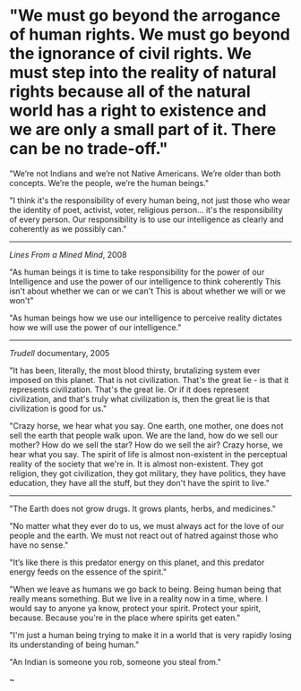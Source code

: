 # "We must go beyond the arrogance of human rights. We must go beyond the ignorance of civil rights. We must step into the reality of natural rights because all of the natural world has a right to existence and we are only a small part of it. There can be no trade-off."

"We’re not Indians and we’re not Native Americans. We’re older than
both concepts. We’re the people, we’re the human beings."

"I think it's the responsibility of every human being, not just those
who wear the identity of poet, activist, voter, religious
person... it's the responsibility of every person. Our responsibility
is to use our intelligence as clearly and coherently as we possibly
can."


----

_Lines From a Mined Mind_, 2008

"As human beings it is time to take responsibility for the power of
our Intelligence and use the power of our intelligence to think
coherently This isn't about whether we can or we can't This is about
whether we will or we won't"

"As human beings how we use our intelligence to perceive reality
dictates how we will use the power of our intelligence."

---

_Trudell_ documentary, 2005

"It has been, literally, the most blood thirsty, brutalizing system
ever imposed on this planet. That is not civilization. That's the
great lie - is that it represents civilization. That's the great
lie. Or if it does represent civilization, and that's truly what
civilization is, then the great lie is that civilization is good for
us."

"Crazy horse, we hear what you say. One earth, one mother, one does
not sell the earth that people walk upon. We are the land, how do we
sell our mother? How do we sell the star? How do we sell the air?
Crazy horse, we hear what you say. The spirit of life is almost
non-existent in the perceptual reality of the society that we're
in. It is almost non-existent. They got religion, they got
civilization, they got military, they have politics, they have
education, they have all the stuff, but they don't have the spirit to
live."

----

"The Earth does not grow drugs. It grows plants, herbs, and
medicines."

"No matter what they ever do to us, we must always act for the love of
our people and the earth. We must not react out of hatred against
those who have no sense."

"It’s like there is this predator energy on this planet, and this
predator energy feeds on the essence of the spirit."

"When we leave as humans we go back to being. Being human being that
really means something. But we live in a reality now in a time,
where. I would say to anyone ya know, protect your spirit. Protect
your spirit, because. Because you're in the place where spirits get
eaten."

"I'm just a human being trying to make it in a world that is very
rapidly losing its understanding of being human."

"An Indian is someone you rob, someone you steal from."

~

